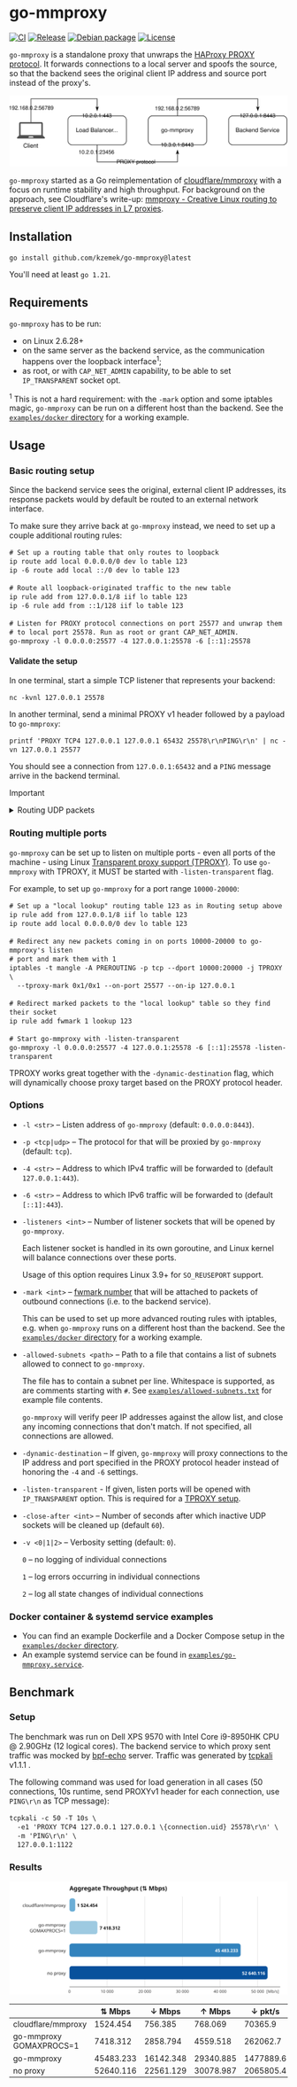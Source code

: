 # go-mmproxy

[![CI](https://github.com/kzemek/go-mmproxy/actions/workflows/test.yml/badge.svg)](https://github.com/kzemek/go-mmproxy/actions/workflows/test.yml)
[![Release](https://img.shields.io/github/v/release/kzemek/go-mmproxy)](https://github.com/kzemek/go-mmproxy/releases/latest)
[![Debian package](https://img.shields.io/debian/v/go-mmproxy/sid)](https://packages.debian.org/sid/go-mmproxy)
[![License](https://img.shields.io/github/license/kzemek/go-mmproxy)](https://github.com/kzemek/go-mmproxy/blob/master/LICENSE)

`go-mmproxy` is a standalone proxy that unwraps the [HAProxy PROXY protocol](http://www.haproxy.org/download/1.8/doc/proxy-protocol.txt).
It forwards connections to a local server and spoofs the source, so that the backend sees the original client IP address and source port instead of the proxy's.

![A diagram of client -> load balancer -> go-mmproxy -> backend service](assets/diagram.svg)

`go-mmproxy` started as a Go reimplementation of [cloudflare/mmproxy](https://github.com/cloudflare/mmproxy) with a focus on runtime stability and high throughput. 
For background on the approach, see Cloudflare's write-up: [mmproxy - Creative Linux routing to preserve client IP addresses in L7 proxies](https://blog.cloudflare.com/mmproxy-creative-way-of-preserving-client-ips-in-spectrum/).

## Installation

```shell
go install github.com/kzemek/go-mmproxy@latest
```

You'll need at least `go 1.21`.

## Requirements

`go-mmproxy` has to be run:

- on Linux 2.6.28+
- on the same server as the backend service, as the communication happens over the loopback interface<sup>1</sup>;
- as root, or with `CAP_NET_ADMIN` capability, to be able to set `IP_TRANSPARENT` socket opt.

<sup>1</sup> This is not a hard requirement: with the `-mark` option and some iptables magic, `go-mmproxy` can be run on a different host than the backend.
See the [`examples/docker` directory](examples/docker) for a working example.

## Usage

### Basic routing setup

Since the backend service sees the original, external client IP addresses, its response packets would by default be routed to an external network interface.

To make sure they arrive back at `go-mmproxy` instead, we need to set up a couple additional routing rules:

```shell
# Set up a routing table that only routes to loopback
ip route add local 0.0.0.0/0 dev lo table 123
ip -6 route add local ::/0 dev lo table 123

# Route all loopback-originated traffic to the new table
ip rule add from 127.0.0.1/8 iif lo table 123
ip -6 rule add from ::1/128 iif lo table 123

# Listen for PROXY protocol connections on port 25577 and unwrap them
# to local port 25578. Run as root or grant CAP_NET_ADMIN.
go-mmproxy -l 0.0.0.0:25577 -4 127.0.0.1:25578 -6 [::1]:25578
```

#### Validate the setup

In one terminal, start a simple TCP listener that represents your backend:

```shell
nc -kvnl 127.0.0.1 25578
```

In another terminal, send a minimal PROXY v1 header followed by a payload to `go-mmproxy`:

```shell
printf 'PROXY TCP4 127.0.0.1 127.0.0.1 65432 25578\r\nPING\r\n' | nc -vn 127.0.0.1 25577
```

You should see a connection from `127.0.0.1:65432` and a `PING` message arrive in the backend terminal.

> [!IMPORTANT]
> <details>
> <summary>Routing UDP packets</summary>
> &nbsp;
>
> Because UDP is connectionless, if the backend service is bound to `0.0.0.0`, Linux will look up the best source IP address for each response packet.
> The found address will most likely _not_ be in `127.0.0.1/8` range, and won't match the routing rules we set up above.
>
>
> The simplest fix is to bind the backend service's listeners to a loopback address (`127.0.0.1` or `::1` for IPv6).
> This is generally recommended for services behind `go-mmproxy`.
> </details>

### Routing multiple ports

`go-mmproxy` can be set up to listen on multiple ports - even all ports of the machine - using Linux [Transparent proxy support (TPROXY)](https://www.kernel.org/doc/html/latest/networking/tproxy.html).
To use `go-mmproxy` with TPROXY, it MUST be started with `-listen-transparent` flag.

For example, to set up `go-mmproxy` for a port range `10000-20000`:

```shell
# Set up a "local lookup" routing table 123 as in Routing setup above
ip rule add from 127.0.0.1/8 iif lo table 123
ip route add local 0.0.0.0/0 dev lo table 123

# Redirect any new packets coming in on ports 10000-20000 to go-mmproxy's listen
# port and mark them with 1
iptables -t mangle -A PREROUTING -p tcp --dport 10000:20000 -j TPROXY \
  --tproxy-mark 0x1/0x1 --on-port 25577 --on-ip 127.0.0.1

# Redirect marked packets to the "local lookup" table so they find their socket
ip rule add fwmark 1 lookup 123

# Start go-mmproxy with -listen-transparent
go-mmproxy -l 0.0.0.0:25577 -4 127.0.0.1:25578 -6 [::1]:25578 -listen-transparent
```

TPROXY works great together with the `-dynamic-destination` flag, which will dynamically choose proxy target based on the PROXY protocol header.


### Options

- `-l <str>` – Listen address of `go-mmproxy` (default: `0.0.0.0:8443`).

- `-p <tcp|udp>` – The protocol for that will be proxied by `go-mmproxy` (default: `tcp`).

- `-4 <str>` – Address to which IPv4 traffic will be forwarded to (default `127.0.0.1:443`).

- `-6 <str>` – Address to which IPv6 traffic will be forwarded to (default `[::1]:443`).

- `-listeners <int>` – Number of listener sockets that will be opened by `go-mmproxy`.

  Each listener socket is handled in its own goroutine, and Linux kernel will balance connections over these ports.

  Usage of this option requires Linux 3.9+ for `SO_REUSEPORT` support.

- `-mark <int>` – [fwmark number](https://tldp.org/HOWTO/Adv-Routing-HOWTO/lartc.netfilter.html) that will be attached to packets of outbound connections (i.e. to the backend service).

  This can be used to set up more advanced routing rules with iptables, e.g. when  `go-mmproxy` runs on a different host than the backend.
  See the [`examples/docker` directory](examples/docker) for a working example.

- `-allowed-subnets <path>` – Path to a file that contains a list of subnets allowed to connect to `go-mmproxy`.

  The file has to contain a subnet per line.
  Whitespace is supported, as are comments starting with `#`.
  See [`examples/allowed-subnets.txt`](examples/allowed-subnets.txt) for example file contents.

  `go-mmproxy` will verify peer IP addresses against the allow list, and close any incoming connections that don't match.
  If not specified, all connections are allowed.

- `-dynamic-destination` – If given, `go-mmproxy` will proxy connections to the IP address and port specified in the PROXY protocol header instead of honoring the `-4` and `-6` settings.

- `-listen-transparent` - If given, listen ports will be opened with `IP_TRANSPARENT` option.
  This is required for a [TPROXY setup](#routing-multiple-ports).

- `-close-after <int>` – Number of seconds after which inactive UDP sockets will be cleaned up (default `60`).

- `-v <0|1|2>` – Verbosity setting (default: `0`).

  `0` – no logging of individual connections

  `1` – log errors occurring in individual connections

  `2` – log all state changes of individual connections

### Docker container & systemd service examples

- You can find an example Dockerfile and a Docker Compose setup in the [`examples/docker` directory](examples/docker).
- An example systemd service can be found in [`examples/go-mmproxy.service`](examples/go-mmproxy.service).

## Benchmark

### Setup

The benchmark was run on Dell XPS 9570 with Intel Core i9-8950HK CPU @ 2.90GHz (12 logical cores). The backend service to which proxy sent traffic was mocked by [bpf-echo](https://github.com/path-network/bpf-echo) server.
Traffic was generated by [tcpkali](https://github.com/satori-com/tcpkali) v1.1.1 .

The following command was used for load generation in all cases (50 connections, 10s runtime, send PROXYv1 header for each connection, use `PING\r\n` as TCP message):

```shell
tcpkali -c 50 -T 10s \
  -e1 'PROXY TCP4 127.0.0.1 127.0.0.1 \{connection.uid} 25578\r\n' \
  -m 'PING\r\n' \
  127.0.0.1:1122
```

### Results

![result barchart](assets/benchmark.svg)

|                         | ⇅ Mbps    | ↓ Mbps    | ↑ Mbps    | ↓ pkt/s   | ↑ pkt/s   |
| ----------------------- | --------- | --------- | --------- | --------- | --------- |
| cloudflare/mmproxy      | 1524.454  | 756.385   | 768.069   | 70365.9   | 65921.9   |
| go-mmproxy GOMAXPROCS=1 | 7418.312  | 2858.794  | 4559.518  | 262062.7  | 391334.6  |
| go-mmproxy              | 45483.233 | 16142.348 | 29340.885 | 1477889.6 | 2518271.5 |
| no proxy                | 52640.116 | 22561.129 | 30078.987 | 2065805.4 | 2581621.3 |
